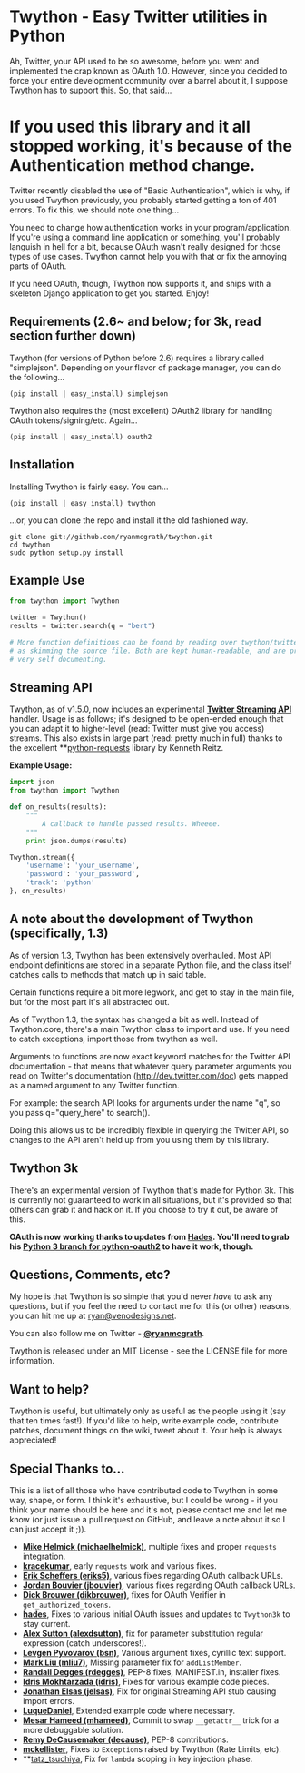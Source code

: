 Twython - Easy Twitter utilities in Python
=========================================================================================
Ah, Twitter, your API used to be so awesome, before you went and implemented the crap known
as OAuth 1.0. However, since you decided to force your entire development community over a barrel
about it, I suppose Twython has to support this. So, that said...

If you used this library and it all stopped working, it's because of the Authentication method change.
=========================================================================================================
Twitter recently disabled the use of "Basic Authentication", which is why, if you used Twython previously,
you probably started getting a ton of 401 errors. To fix this, we should note one thing...

You need to change how authentication works in your program/application. If you're using a command line
application or something, you'll probably languish in hell for a bit, because OAuth wasn't really designed
for those types of use cases. Twython cannot help you with that or fix the annoying parts of OAuth.

If you need OAuth, though, Twython now supports it, and ships with a skeleton Django application to get you started.
Enjoy!

Requirements (2.6~ and below; for 3k, read section further down)
-----------------------------------------------------------------------------------------------------
Twython (for versions of Python before 2.6) requires a library called
"simplejson". Depending on your flavor of package manager, you can do the following...

    (pip install | easy_install) simplejson

Twython also requires the (most excellent) OAuth2 library for handling OAuth tokens/signing/etc. Again...

    (pip install | easy_install) oauth2

Installation
-----------------------------------------------------------------------------------------------------
Installing Twython is fairly easy. You can...

    (pip install | easy_install) twython

...or, you can clone the repo and install it the old fashioned way.


    git clone git://github.com/ryanmcgrath/twython.git
    cd twython
    sudo python setup.py install

Example Use
-----------------------------------------------------------------------------------------------------
``` python
from twython import Twython

twitter = Twython()
results = twitter.search(q = "bert")

# More function definitions can be found by reading over twython/twitter_endpoints.py, as well
# as skimming the source file. Both are kept human-readable, and are pretty well documented or
# very self documenting.
```

Streaming API
----------------------------------------------------------------------------------------------------
Twython, as of v1.5.0, now includes an experimental **[Twitter Streaming API](https://dev.twitter.com/docs/streaming-api)** handler.
Usage is as follows; it's designed to be open-ended enough that you can adapt it to higher-level (read: Twitter must give you access)
streams. This also exists in large part (read: pretty much in full) thanks to the excellent **[python-requests](http://docs.python-requests.org/en/latest/) library by
Kenneth Reitz.

**Example Usage:**  
``` python
import json
from twython import Twython

def on_results(results):
    """
        A callback to handle passed results. Wheeee.
    """
    print json.dumps(results)

Twython.stream({
    'username': 'your_username',
    'password': 'your_password',
    'track': 'python'
}, on_results)
```


A note about the development of Twython (specifically, 1.3)
----------------------------------------------------------------------------------------------------
As of version 1.3, Twython has been extensively overhauled. Most API endpoint definitions are stored
in a separate Python file, and the class itself catches calls to methods that match up in said table.

Certain functions require a bit more legwork, and get to stay in the main file, but for the most part
it's all abstracted out.

As of Twython 1.3, the syntax has changed a bit as well. Instead of Twython.core, there's a main
Twython class to import and use. If you need to catch exceptions, import those from twython as well.

Arguments to functions are now exact keyword matches for the Twitter API documentation - that means that
whatever query parameter arguments you read on Twitter's documentation (http://dev.twitter.com/doc) gets mapped
as a named argument to any Twitter function.

For example: the search API looks for arguments under the name "q", so you pass q="query_here" to search().

Doing this allows us to be incredibly flexible in querying the Twitter API, so changes to the API aren't held up
from you using them by this library.

Twython 3k
-----------------------------------------------------------------------------------------------------
There's an experimental version of Twython that's made for Python 3k. This is currently not guaranteed to
work in all situations, but it's provided so that others can grab it and hack on it.
If you choose to try it out, be aware of this.

**OAuth is now working thanks to updates from [Hades](https://github.com/hades). You'll need to grab
his [Python 3 branch for python-oauth2](https://github.com/hades/python-oauth2/tree/python3) to have it work, though.**

Questions, Comments, etc?
-----------------------------------------------------------------------------------------------------
My hope is that Twython is so simple that you'd never *have* to ask any questions, but if
you feel the need to contact me for this (or other) reasons, you can hit me up
at ryan@venodesigns.net.

You can also follow me on Twitter - **[@ryanmcgrath](http://twitter.com/ryanmcgrath)**.

Twython is released under an MIT License - see the LICENSE file for more information.

Want to help?
-----------------------------------------------------------------------------------------------------
Twython is useful, but ultimately only as useful as the people using it (say that ten times fast!). If you'd
like to help, write example code, contribute patches, document things on the wiki, tweet about it. Your help
is always appreciated!


Special Thanks to...
-----------------------------------------------------------------------------------------------------
This is a list of all those who have contributed code to Twython in some way, shape, or form. I think it's
exhaustive, but I could be wrong - if you think your name should be here and it's not, please contact
me and let me know (or just issue a pull request on GitHub, and leave a note about it so I can just accept it ;)).

- **[Mike Helmick (michaelhelmick)](https://github.com/michaelhelmick)**, multiple fixes and proper `requests` integration.  
- **[kracekumar](https://github.com/kracekumar)**, early `requests` work and various fixes.  
- **[Erik Scheffers (eriks5)](https://github.com/eriks5)**, various fixes regarding OAuth callback URLs.  
- **[Jordan Bouvier (jbouvier)](https://github.com/jbouvier)**, various fixes regarding OAuth callback URLs.  
- **[Dick Brouwer (dikbrouwer)](https://github.com/dikbrouwer)**, fixes for OAuth Verifier in `get_authorized_tokens`.  
- **[hades](https://github.com/hades)**, Fixes to various initial OAuth issues and updates to `Twython3k` to stay current.  
- **[Alex Sutton (alexdsutton)](https://github.com/alexsdutton/twython/)**, fix for parameter substitution regular expression (catch underscores!).  
- **[Levgen Pyvovarov (bsn)](https://github.com/bsn)**, Various argument fixes, cyrillic text support.  
- **[Mark Liu (mliu7)](https://github.com/mliu7)**, Missing parameter fix for `addListMember`.  
- **[Randall Degges (rdegges)](https://github.com/rdegges)**, PEP-8 fixes, MANIFEST.in, installer fixes.  
- **[Idris Mokhtarzada (idris)](https://github.com/idris)**, Fixes for various example code pieces.  
- **[Jonathan Elsas (jelsas)](https://github.com/jelsas)**, Fix for original Streaming API stub causing import errors.  
- **[LuqueDaniel](https://github.com/LuqueDaniel)**, Extended example code where necessary.  
- **[Mesar Hameed (mhameed)](https://github.com/mhameed)**, Commit to swap `__getattr__` trick for a more debuggable solution.  
- **[Remy DeCausemaker (decause)](https://github.com/decause)**, PEP-8 contributions.  
- **[mckellister](https://github.com/mckellister)**, Fixes to `Exception`s raised by Twython (Rate Limits, etc).  
- **[tatz_tsuchiya](http://d.hatena.ne.jp/tatz_tsuchiya/20120115/1326623451), Fix for `lambda` scoping in key injection phase.  
